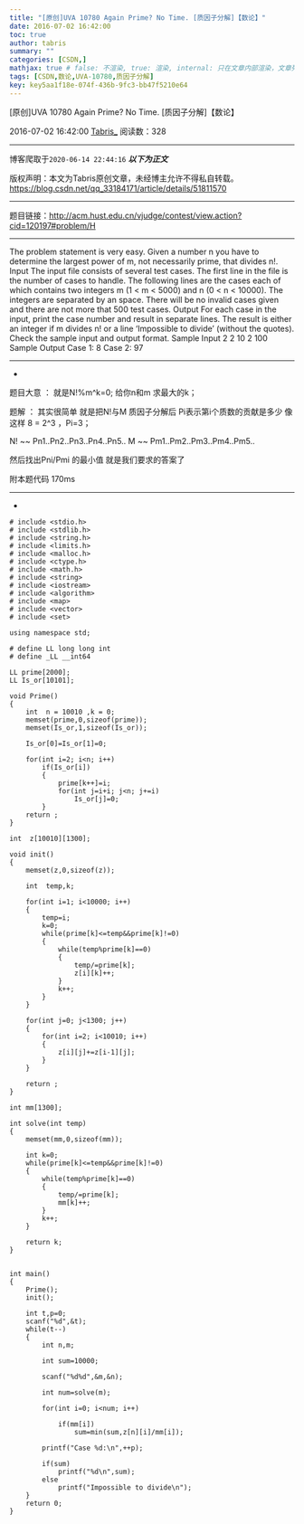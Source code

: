 ```yaml
---
title: "[原创]UVA 10780 Again Prime? No Time. [质因子分解]【数论】"
date: 2016-07-02 16:42:00
toc: true
author: tabris
summary: ""
categories: [CSDN,]
mathjax: true # false: 不渲染, true: 渲染, internal: 只在文章内部渲染，文章列表中不渲染
tags: [CSDN,数论,UVA-10780,质因子分解]
key: key5aa1f18e-074f-436b-9fc3-bb47f5210e64
---
```


[原创]UVA 10780 Again Prime? No Time. [质因子分解]【数论】

2016-07-02 16:42:00  [Tabris_](https://me.csdn.net/qq_33184171) 阅读数：328

---

博客爬取于`2020-06-14 22:44:16`
***以下为正文***

版权声明：本文为Tabris原创文章，未经博主允许不得私自转载。
https://blog.csdn.net/qq_33184171/article/details/51811570

<!-- more -->

---

题目链接：http://acm.hust.edu.cn/vjudge/contest/view.action?cid=120197#problem/H

------------------

The problem statement is very easy. Given a number n you have to determine the largest power of m,
not necessarily prime, that divides n!.
Input
The input file consists of several test cases. The first line in the file is the number of cases to handle.
The following lines are the cases each of which contains two integers m (1 < m < 5000) and n
(0 < n < 10000). The integers are separated by an space. There will be no invalid cases given and
there are not more that 500 test cases.
Output
For each case in the input, print the case number and result in separate lines. The result is either an
integer if m divides n! or a line ‘Impossible to divide’ (without the quotes). Check the sample input
and output format.
Sample Input
2
2 10
2 100
Sample Output
Case 1:
8
Case 2:
97

-------------------------------------------------------------------------
-

题目大意 ： 就是N!%m^k=0;  给你n和m 求最大的k；


题解 ：  其实很简单  就是把N!与M 质因子分解后
Pi表示第i个质数的贡献是多少
像这样
8  = 2^3  ，Pi=3；

N!  ~~ Pn1..Pn2..Pn3..Pn4..Pn5..
M  ~~ Pm1..Pm2..Pm3..Pm4..Pm5..

然后找出Pni/Pmi 的最小值 就是我们要求的答案了



附本题代码  170ms

-----------------------------------------------------
-
```
# include <stdio.h>
# include <stdlib.h>
# include <string.h>
# include <limits.h>
# include <malloc.h>
# include <ctype.h>
# include <math.h>
# include <string>
# include <iostream>
# include <algorithm>
# include <map>
# include <vector>
# include <set>

using namespace std;

# define LL long long int
# define _LL __int64

LL prime[2000];
LL Is_or[10101];

void Prime()
{
    int  n = 10010 ,k = 0;
    memset(prime,0,sizeof(prime));
    memset(Is_or,1,sizeof(Is_or));

    Is_or[0]=Is_or[1]=0;

    for(int i=2; i<n; i++)
        if(Is_or[i])
        {
            prime[k++]=i;
            for(int j=i+i; j<n; j+=i)
                Is_or[j]=0;
        }
    return ;
}

int  z[10010][1300];

void init()
{
    memset(z,0,sizeof(z));

    int  temp,k;

    for(int i=1; i<10000; i++)
    {
        temp=i;
        k=0;
        while(prime[k]<=temp&&prime[k]!=0)
        {
            while(temp%prime[k]==0)
            {
                temp/=prime[k];
                z[i][k]++;
            }
            k++;
        }
    }

    for(int j=0; j<1300; j++)
    {
        for(int i=2; i<10010; i++)
        {
            z[i][j]+=z[i-1][j];
        }
    }

    return ;
}

int mm[1300];

int solve(int temp)
{
    memset(mm,0,sizeof(mm));

    int k=0;
    while(prime[k]<=temp&&prime[k]!=0)
    {
        while(temp%prime[k]==0)
        {
            temp/=prime[k];
            mm[k]++;
        }
        k++;
    }

    return k;
}


int main()
{
    Prime();
    init();

    int t,p=0;
    scanf("%d",&t);
    while(t--)
    {
        int n,m;

        int sum=10000;

        scanf("%d%d",&m,&n);

        int num=solve(m);

        for(int i=0; i<num; i++)

            if(mm[i])
                sum=min(sum,z[n][i]/mm[i]);

        printf("Case %d:\n",++p);

        if(sum)
            printf("%d\n",sum);
        else
            printf("Impossible to divide\n");
    }
    return 0;
}

```

